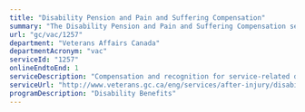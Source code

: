 ```yaml
---
title: "Disability Pension and Pain and Suffering Compensation"
summary: "The Disability Pension and Pain and Suffering Compensation service from Veterans Affairs Canada is available end-to-end online, according to the GC Service Inventory."
url: "gc/vac/1257"
department: "Veterans Affairs Canada"
departmentAcronym: "vac"
serviceId: "1257"
onlineEndtoEnd: 1
serviceDescription: "Compensation and recognition for service-related disability or death"
serviceUrl: "http://www.veterans.gc.ca/eng/services/after-injury/disability-benefits"
programDescription: "Disability Benefits"
---
```

